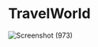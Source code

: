 # TravelWorld
![Screenshot (973)](https://github.com/user-attachments/assets/e31c8ec9-2db5-4a5e-ac7d-6f82cbf4d528)
